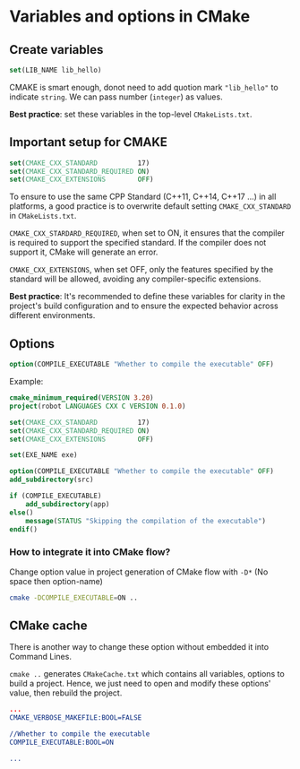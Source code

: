# Variables and options in CMake

## Create variables

```cmake
set(LIB_NAME lib_hello)
```

CMAKE is smart enough, donot need to add quotion mark `"lib_hello"` to indicate `string`. We can pass number (`integer`) as values.

**Best practice**: set these variables in the top-level `CMakeLists.txt`.

## Important setup for CMAKE

```cmake
set(CMAKE_CXX_STANDARD          17)
set(CMAKE_CXX_STANDARD_REQUIRED ON)
set(CMAKE_CXX_EXTENSIONS        OFF)
```

To ensure to use the same CPP Standard (C++11, C++14, C++17 ...) in all platforms, a good practice is to overwrite default setting `CMAKE_CXX_STANDARD` in `CMakeLists.txt`.

`CMAKE_CXX_STARDARD_REQUIRED`, when set to ON, it ensures that the compiler is required to support the specified standard. If the compiler does not support it, CMake will generate an error.

`CMAKE_CXX_EXTENSIONS`, when set OFF, only the features specified by the standard will be allowed, avoiding any compiler-specific extensions.

**Best practice**: It's recommended to define these variables for clarity in the project's build configuration and to ensure the expected behavior across different environments.

## Options

```cmake
option(COMPILE_EXECUTABLE "Whether to compile the executable" OFF)
```

Example:

```cmake
cmake_minimum_required(VERSION 3.20)
project(robot LANGUAGES CXX C VERSION 0.1.0)

set(CMAKE_CXX_STANDARD          17)
set(CMAKE_CXX_STANDARD_REQUIRED ON)
set(CMAKE_CXX_EXTENSIONS        OFF)

set(EXE_NAME exe)

option(COMPILE_EXECUTABLE "Whether to compile the executable" OFF)
add_subdirectory(src)

if (COMPILE_EXECUTABLE)
    add_subdirectory(app)
else()
    message(STATUS "Skipping the compilation of the executable")
endif()
```

### How to integrate it into CMake flow?

Change option value in project generation of CMake flow with `-D*` (No space then option-name)

```bash
cmake -DCOMPILE_EXECUTABLE=ON ..
```

## CMake cache

There is another way to change these option without embedded it into Command Lines.

`cmake ..` generates `CMakeCache.txt` which contains all variables, options to build a project. Hence, we just need to open and modify these options' value, then rebuild the project.

```cmake
...
CMAKE_VERBOSE_MAKEFILE:BOOL=FALSE

//Whether to compile the executable
COMPILE_EXECUTABLE:BOOL=ON

...
```
